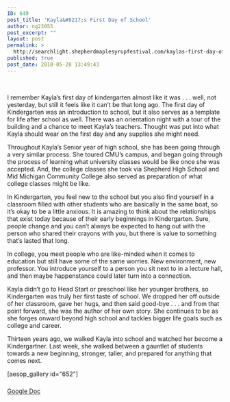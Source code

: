 ```yaml
---
ID: 649
post_title: 'Kayla&#8217;s First Day of School'
author: ng23055
post_excerpt: ""
layout: post
permalink: >
  http://searchlight.shepherdmaplesyrupfestival.com/kaylas-first-day-of-school
published: true
post_date: 2018-05-28 13:49:43
---
```

&nbsp;

I remember Kayla’s first day of kindergarten almost like it was . . . well, not yesterday, but still it feels like it can’t be that long ago. The first day of Kindergarten was an introduction to school, but it also serves as a template for life after school as well. There was an orientation night with a tour of the building and a chance to meet Kayla’s teachers. Thought was put into what Kayla should wear on the first day and any supplies she might need.

Throughout Kayla’s Senior year of high school, she has been going through a very similar process. She toured CMU’s campus, and began going through the process of learning what university classes would be like once she was accepted. And, the college classes she took via Shepherd High School and Mid Michigan Community College also served as preparation of what college classes might be like.

In Kindergarten, you feel new to the school but you also find yourself in a classroom filled with other students who are basically in the same boat, so it’s okay to be a little anxious. It is amazing to think about the relationships that exist today because of their early beginnings in Kindergarten. Sure, people change and you can’t always be expected to hang out with the person who shared their crayons with you, but there is value to something that’s lasted that long.

In college, you meet people who are like-minded when it comes to education but still have some of the same worries. New environment, new professor. You introduce yourself to a person you sit next to in a lecture hall, and then maybe happenstance could later turn into a connection.

Kayla didn’t go to Head Start or preschool like her younger brothers, so Kindergarten was truly her first taste of school. We dropped her off outside of her classroom, gave her hugs, and then said good-bye . . . and from that point forward, she was the author of her own story. She continues to be as she forges onward beyond high school and tackles bigger life goals such as college and career.

Thirteen years ago, we walked Kayla into school and watched her become a Kindergartner. Last week, she walked between a gauntlet of students towards a new beginning, stronger, taller, and prepared for anything that comes next.

[aesop_gallery id="652"]

###

<a href="https://docs.google.com/document/d/1x-GuNJlomPT5mDTy8zGmcTlDd9YDKId49oS6-hrHNKc/edit?usp=sharing">Google Doc</a>